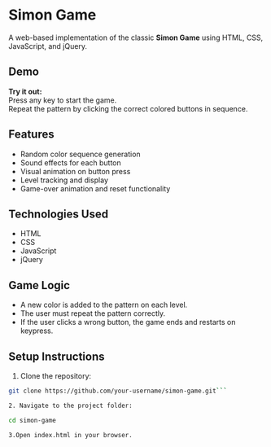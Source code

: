 # Simon Game

A web-based implementation of the classic **Simon Game** using HTML, CSS, JavaScript, and jQuery.

## Demo

**Try it out:**  
Press any key to start the game.  
Repeat the pattern by clicking the correct colored buttons in sequence.

## Features

- Random color sequence generation
- Sound effects for each button
- Visual animation on button press
- Level tracking and display
- Game-over animation and reset functionality

## Technologies Used

- HTML
- CSS
- JavaScript 
- jQuery

## Game Logic

- A new color is added to the pattern on each level.
- The user must repeat the pattern correctly.
- If the user clicks a wrong button, the game ends and restarts on keypress.

## Setup Instructions

1. Clone the repository:

```bash
git clone https://github.com/your-username/simon-game.git```

2. Navigate to the project folder:

cd simon-game

3.Open index.html in your browser.





